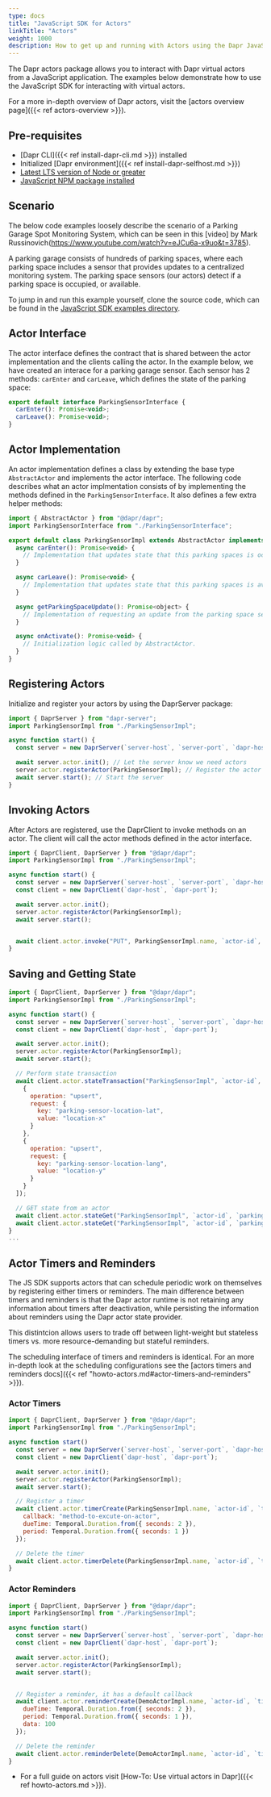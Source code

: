 ```yaml
---
type: docs
title: "JavaScript SDK for Actors"
linkTitle: "Actors"
weight: 1000
description: How to get up and running with Actors using the Dapr JavaScript SDK
---
```


The Dapr actors package allows you to interact with Dapr virtual actors from a JavaScript application. The examples below demonstrate how to use the JavaScript SDK for interacting with virtual actors.

For a more in-depth overview of Dapr actors, visit the [actors overview page]({{< ref actors-overview >}}).

## Pre-requisites
- [Dapr CLI]({{< ref install-dapr-cli.md >}}) installed
- Initialized [Dapr environment]({{< ref install-dapr-selfhost.md >}})
- [Latest LTS version of Node or greater](https://nodejs.org/en/)
- [JavaScript NPM package installed](https://www.npmjs.com/package/dapr-client)

## Scenario
The below code examples loosely describe the scenario of a Parking Garage Spot Monitoring System, which can be seen in this [video] by Mark Russinovich(https://www.youtube.com/watch?v=eJCu6a-x9uo&t=3785). 

A parking garage consists of hundreds of parking spaces, where each parking space includes a sensor that provides updates to a centralized monitoring system. The parking space sensors (our actors) detect if a parking space is occupied, or available.

To jump in and run this example yourself, clone the source code, which can be found in the [JavaScript SDK examples directory](https://github.com/dapr/js-sdk/tree/master/examples/http/actor-parking-sensor).

## Actor Interface 
The actor interface defines the contract that is shared between the actor implementation and the clients calling the actor. In the example below, we have created an interace for a parking garage sensor. Each sensor has 2 methods: `carEnter` and `carLeave`, which defines the state of the parking space:

```javascript
export default interface ParkingSensorInterface {
  carEnter(): Promise<void>;
  carLeave(): Promise<void>;
}
```

## Actor Implementation
An actor implementation defines a class by extending the base type `AbstractActor` and implements the actor interface. The following code describes what an actor implmentation consists of by implementing the methods defined in the `ParkingSensorInterface`. It also defines a few extra helper methods:

```javascript
import { AbstractActor } from "@dapr/dapr";
import ParkingSensorInterface from "./ParkingSensorInterface";

export default class ParkingSensorImpl extends AbstractActor implements ParkingSensorInterface {
  async carEnter(): Promise<void> {
    // Implementation that updates state that this parking spaces is occupied.
  }

  async carLeave(): Promise<void> {
    // Implementation that updates state that this parking spaces is available.
  }

  async getParkingSpaceUpdate(): Promise<object> {
    // Implementation of requesting an update from the parking space sensor.
  }

  async onActivate(): Promise<void> {
    // Initialization logic called by AbstractActor.
  }
}
```

## Registering Actors
Initialize and register your actors by using the DaprServer package:

```javascript
import { DaprServer } from "dapr-server";
import ParkingSensorImpl from "./ParkingSensorImpl";

async function start() {
  const server = new DaprServer(`server-host`, `server-port`, `dapr-host`, `dapr-port`);

  await server.actor.init(); // Let the server know we need actors
  server.actor.registerActor(ParkingSensorImpl); // Register the actor
  await server.start(); // Start the server
}
```                                              

## Invoking Actors
After Actors are registered, use the DaprClient to invoke methods on an actor. The client will call the actor methods defined in the actor interface.

```javascript
import { DaprClient, DaprServer } from "@dapr/dapr";
import ParkingSensorImpl from "./ParkingSensorImpl";

async function start() {
  const server = new DaprServer(`server-host`, `server-port`, `dapr-host`, `dapr-port`);
  const client = new DaprClient(`dapr-host`, `dapr-port`);

  await server.actor.init(); 
  server.actor.registerActor(ParkingSensorImpl); 
  await server.start();


  await client.actor.invoke("PUT", ParkingSensorImpl.name, `actor-id`, "carEnter"); // Invoke the ParkingSensor Actor by calling the carEnter function
}
```

## Saving and Getting State 

```javascript
import { DaprClient, DaprServer } from "@dapr/dapr";
import ParkingSensorImpl from "./ParkingSensorImpl";

async function start() {
  const server = new DaprServer(`server-host`, `server-port`, `dapr-host`, `dapr-port`);
  const client = new DaprClient(`dapr-host`, `dapr-port`);

  await server.actor.init(); 
  server.actor.registerActor(ParkingSensorImpl); 
  await server.start();

  // Perform state transaction
  await client.actor.stateTransaction("ParkingSensorImpl", `actor-id`, [
    {
      operation: "upsert",
      request: {
        key: "parking-sensor-location-lat",
        value: "location-x"
      }
    },
    {
      operation: "upsert",
      request: {
        key: "parking-sensor-location-lang",
        value: "location-y"
      }
    }
  ]);

  // GET state from an actor
  await client.actor.stateGet("ParkingSensorImpl", `actor-id`, `parking-sensor-location-lat`)
  await client.actor.stateGet("ParkingSensorImpl", `actor-id`, `parking-sensor-location-lang`)
}
...
```

## Actor Timers and Reminders
The JS SDK supports actors that can schedule periodic work on themselves by registering either timers or reminders. The main difference between timers and reminders is that the Dapr actor runtime is not retaining any information about timers after deactivation, while persisting the information about reminders using the Dapr actor state provider.

This distintcion allows users to trade off between light-weight but stateless timers vs. more resource-demanding but stateful reminders.

The scheduling interface of timers and reminders is identical. For an more in-depth look at the scheduling configurations see the [actors timers and reminders docs]({{< ref "howto-actors.md#actor-timers-and-reminders" >}}).

### Actor Timers
```javascript
import { DaprClient, DaprServer } from "@dapr/dapr";
import ParkingSensorImpl from "./ParkingSensorImpl";

async function start() 
  const server = new DaprServer(`server-host`, `server-port`, `dapr-host`, `dapr-port`);
  const client = new DaprClient(`dapr-host`, `dapr-port`);

  await server.actor.init(); 
  server.actor.registerActor(ParkingSensorImpl); 
  await server.start();

  // Register a timer
  await client.actor.timerCreate(ParkingSensorImpl.name, `actor-id`, `timer-id`, {
    callback: "method-to-excute-on-actor",
    dueTime: Temporal.Duration.from({ seconds: 2 }),
    period: Temporal.Duration.from({ seconds: 1 })
  });

  // Delete the timer
  await client.actor.timerDelete(ParkingSensorImpl.name, `actor-id`, `timer-id`);
}
```

### Actor Reminders
```javascript
import { DaprClient, DaprServer } from "@dapr/dapr";
import ParkingSensorImpl from "./ParkingSensorImpl";

async function start() 
  const server = new DaprServer(`server-host`, `server-port`, `dapr-host`, `dapr-port`);
  const client = new DaprClient(`dapr-host`, `dapr-port`);

  await server.actor.init(); 
  server.actor.registerActor(ParkingSensorImpl); 
  await server.start();


  // Register a reminder, it has a default callback
  await client.actor.reminderCreate(DemoActorImpl.name, `actor-id`, `timer-id`, {
    dueTime: Temporal.Duration.from({ seconds: 2 }),
    period: Temporal.Duration.from({ seconds: 1 }),
    data: 100
  });

  // Delete the reminder
  await client.actor.reminderDelete(DemoActorImpl.name, `actor-id`, `timer-id`);
}
```

- For a full guide on actors visit [How-To: Use virtual actors in Dapr]({{< ref howto-actors.md >}}).